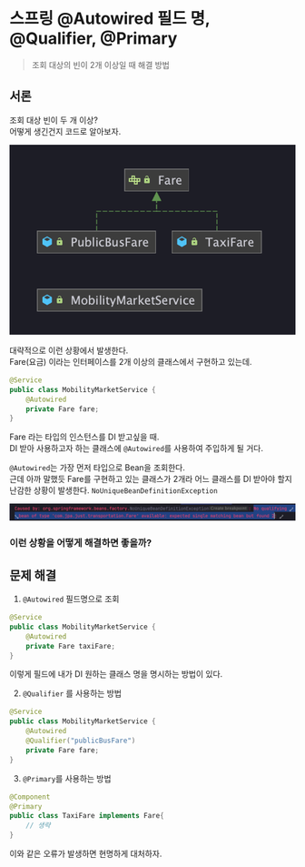 # 스프링 @Autowired 필드 명, @Qualifier, @Primary
> 조회 대상의 빈이 2개 이상일 때 해결 방법

## 서론
조회 대상 빈이 두 개 이상?  
어떻게 생긴건지 코드로 알아보자.

<img src="../../img/getBeanTypeMoreThanTwo.png" width="550px">

대략적으로 이런 상황에서 발생한다.  
Fare(요금) 이라는 인터페이스를 2개 이상의 클래스에서 구현하고 있는데.

```java
@Service
public class MobilityMarketService {
    @Autowired
    private Fare fare;
}
```

Fare 라는 타입의 인스턴스를 DI 받고싶을 때.  
DI 받아 사용하고자 하는 클래스에 `@Autowired`를 사용하여 주입하게 될 거다.  

`@Autowired`는 가장 먼저 타입으로 Bean을 조회한다.  
근데 아까 말했듯 Fare를 구현하고 있는 클래스가 2개라 어느 클래스를 DI 받아야 할지 난감한 상황이 발생한다. `NoUniqueBeanDefinitionException`

<img src="../../img/cause-bean-no-qualifying.png" width="850px">

### 이런 상황을 어떻게 해결하면 좋을까?

## 문제 해결
1. `@Autowired` 필드명으로 조회

```java
@Service
public class MobilityMarketService {
    @Autowired
    private Fare taxiFare;
}
```

이렇게 필드에 내가 DI 원하는 클래스 명을 명시하는 방법이 있다.

2. `@Qualifier` 를 사용하는 방법

```java
@Service
public class MobilityMarketService {
    @Autowired
    @Qualifier("publicBusFare")
    private Fare fare;
}
```

3. `@Primary`를 사용하는 방법

```java
@Component
@Primary
public class TaxiFare implements Fare{
    // 생략
}
```

이와 같은 오류가 발생하면 현명하게 대처하자.